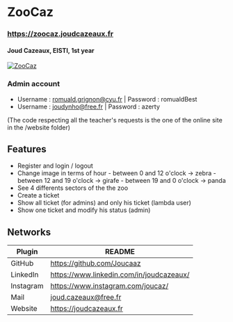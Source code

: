 # ZooCaz
### https://zoocaz.joudcazeaux.fr
#### Joud Cazeaux, EISTI, 1st year

[![ZooCaz](https://zoocaz.joudcazeaux.fr/img/logo/ZooCazLogoSmall.png)](https://ibb.co/g4vt9Pt)

### Admin account
- Username : romuald.grignon@cyu.fr     |   Password : romualdBest
- Username : joudynho@free.fr     |   Password : azerty

(The code respecting all the teacher's requests is the one of the online site in the /website folder)

## Features

- Register and login / logout
- Change image in terms of hour 
        - between 0 and 12 o'clock -> zebra
        - between 12 and 19 o'clock -> girafe 
        - between 19 and 0 o'clock -> panda 
- See 4 differents sectors of the the zoo
- Create a ticket
- Show all ticket (for admins) and only his ticket (lambda user)
- Show one ticket and modify his status (admin)

## Networks


| Plugin | README |
| ------ | ------ |
| GitHub | https://github.com/Joucaaz |
| LinkedIn | https://www.linkedin.com/in/joudcazeaux/ |
| Instagram | https://www.instagram.com/joucaz/ |
| Mail | joud.cazeaux@free.fr |
| Website | https://joudcazeaux.fr |
